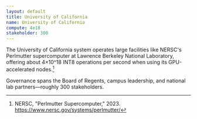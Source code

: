 ```yaml
---
layout: default
title: University of California
name: University of California
compute: 4e18
stakeholder: 300
---
```


The University of California system operates large facilities like NERSC's Perlmutter supercomputer at Lawrence Berkeley National Laboratory, offering about 4×10^18 INT8 operations per second when using its GPU-accelerated nodes.[^1]

Governance spans the Board of Regents, campus leadership, and national lab partners—roughly 300 stakeholders.

[^1]: NERSC, "Perlmutter Supercomputer," 2023. <https://www.nersc.gov/systems/perlmutter/>
